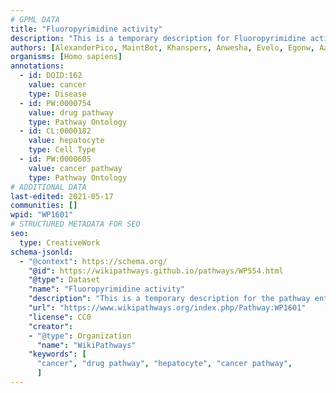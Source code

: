 ```yaml
---
# GPML DATA
title: "Fluoropyrimidine activity"
description: "This is a temporary description for Fluoropyrimidine activity"
authors: [AlexanderPico, MaintBot, Khanspers, Anwesha, Evelo, Egonw, AaronCaine, DeSl, Mkutmon, Etaglobin, Fehrhart, Eweitz]
organisms: [Homo sapiens]
annotations:
  - id: DOID:162
    value: cancer
    type: Disease
  - id: PW:0000754
    value: drug pathway
    type: Pathway Ontology
  - id: CL:0000182
    value: hepatocyte
    type: Cell Type
  - id: PW:0000605
    value: cancer pathway
    type: Pathway Ontology
# ADDITIONAL DATA
last-edited: 2021-05-17
communities: []
wpid: "WP1601"
# STRUCTURED METADATA FOR SEO
seo:
  type: CreativeWork
schema-jsonld:
  - "@context": https://schema.org/
    "@id": https://wikipathways.github.io/pathways/WP554.html
    "@type": Dataset
    "name": "Fluoropyrimidine activity"
    "description": "This is a temporary description for the pathway entitled: Fluoropyrimidine activity"
    "url": "https://www.wikipathways.org/index.php/Pathway:WP1601"
    "license": CC0
    "creator":
    - "@type": Organization
      "name": "WikiPathways"
    "keywords": [
      "cancer", "drug pathway", "hepatocyte", "cancer pathway",
      ]
---
```

